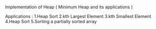 Implementation of Heap ( Minimum Heap and its applications )

Applications :
1.Heap Sort
2.kth Largest Element
3.kth Smallest Element
4.Heap Sort
5.Sorting a partially sorted array
